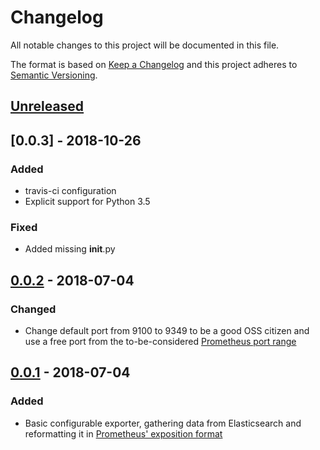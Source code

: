 # Changelog

All notable changes to this project will be documented in this file.

The format is based on [Keep a Changelog](http://keepachangelog.com/en/1.0.0/)
and this project adheres to [Semantic Versioning](http://semver.org/spec/v2.0.0.html).

## [Unreleased]

## [0.0.3] - 2018-10-26

### Added

- travis-ci configuration
- Explicit support for Python 3.5

### Fixed

- Added missing __init__.py

## [0.0.2] - 2018-07-04

### Changed

- Change default port from 9100 to 9349 to be a good OSS citizen and use a free port from the to-be-considered
  [Prometheus port range](https://github.com/prometheus/prometheus/wiki/Default-port-allocations)

## [0.0.1] - 2018-07-04

### Added

- Basic configurable exporter, gathering data from Elasticsearch and reformatting it in
  [Prometheus' exposition format](https://github.com/prometheus/docs/blob/master/content/docs/instrumenting/exposition_formats.md)

[Unreleased]: https://github.com/croesnick/promesque/compare/v0.0.2...HEAD
[0.0.2]: https://github.com/croesnick/promesque/compare/v0.0.1...v0.0.2
[0.0.1]: https://github.com/croesnick/promesque/compare/v0.0.1
